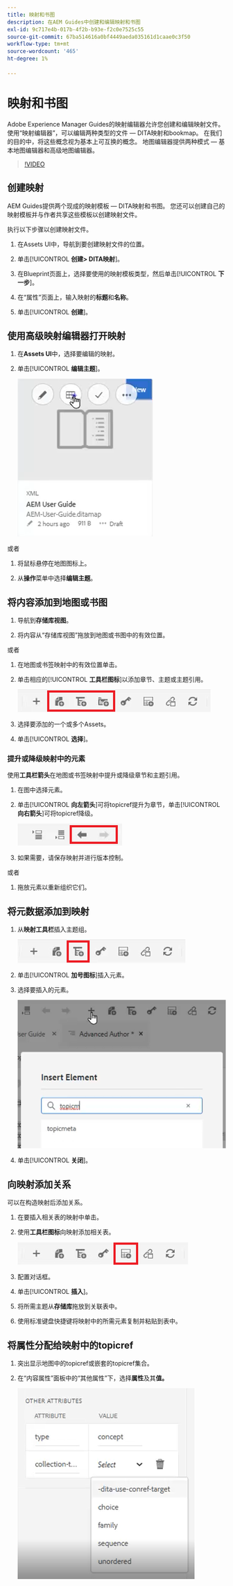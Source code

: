 ```yaml
---
title: 映射和书图
description: 在AEM Guides中创建和编辑映射和书图
exl-id: 9c717e4b-017b-4f2b-b93e-f2c0e7525c55
source-git-commit: 67ba514616a0bf4449aeda035161d1caae0c3f50
workflow-type: tm+mt
source-wordcount: '465'
ht-degree: 1%

---
```


# 映射和书图

Adobe Experience Manager Guides的映射编辑器允许您创建和编辑映射文件。 使用“映射编辑器”，可以编辑两种类型的文件 — DITA映射和bookmap。 在我们的目的中，将这些概念视为基本上可互换的概念。
地图编辑器提供两种模式 — 基本地图编辑器和高级地图编辑器。

>[!VIDEO](https://video.tv.adobe.com/v/342766?quality=12&learn=on)

## 创建映射

AEM Guides提供两个现成的映射模板 — DITA映射和书图。 您还可以创建自己的映射模板并与作者共享这些模板以创建映射文件。

执行以下步骤以创建映射文件。

1. 在Assets UI中，导航到要创建映射文件的位置。

1. 单击&#x200B;[!UICONTROL **创建> DITA映射**]。

1. 在Blueprint页面上，选择要使用的映射模板类型，然后单击&#x200B;[!UICONTROL **下一步**]。

1. 在“属性”页面上，输入映射的&#x200B;**标题**&#x200B;和&#x200B;**名称**。

1. 单击&#x200B;[!UICONTROL **创建**]。

## 使用高级映射编辑器打开映射

1. 在&#x200B;**Assets UI**&#x200B;中，选择要编辑的映射。

1. 单击&#x200B;[!UICONTROL **编辑主题**]。

   ![编辑主题UI](images/lesson-14/edit-topics.png)

或者

1. 将鼠标悬停在地图图标上。

1. 从&#x200B;**操作**&#x200B;菜单中选择&#x200B;**编辑主题**。


## 将内容添加到地图或书图

1. 导航到&#x200B;**存储库视图**。

1. 将内容从“存储库视图”拖放到地图或书图中的有效位置。

或者

1. 在地图或书签映射中的有效位置单击。

1. 单击相应的&#x200B;[!UICONTROL **工具栏图标**]&#x200B;以添加章节、主题或主题引用。

   ![工具栏图标](images/lesson-14/toolbar-icons.png)

1. 选择要添加的一个或多个Assets。

1. 单击&#x200B;[!UICONTROL **选择**]。

### 提升或降级映射中的元素

使用&#x200B;**工具栏箭头**&#x200B;在地图或书签映射中提升或降级章节和主题引用。

1. 在图中选择元素。

1. 单击&#x200B;[!UICONTROL **向左箭头**]&#x200B;可将topicref提升为章节，单击&#x200B;[!UICONTROL **向右箭头**]&#x200B;可将topicref降级。

   ![箭头图标](images/lesson-14/toolbar-arrows.png)

1. 如果需要，请保存映射并进行版本控制。

或者

1. 拖放元素以重新组织它们。

## 将元数据添加到映射

1. 从&#x200B;**映射工具栏**&#x200B;插入主题组。

   ![添加属性](images/lesson-14/add-topicgroup.png)

1. 单击&#x200B;[!UICONTROL **加号图标**]&#x200B;插入元素。

1. 选择要插入的元素。

   ![插入元数据](images/lesson-14/insert-metadata.png)

1. 单击&#x200B;[!UICONTROL **关闭**]。

## 向映射添加关系

可以在构造映射后添加关系。

1. 在要插入相关表的映射中单击。

1. 使用&#x200B;**工具栏图标**&#x200B;向映射添加相关表。

   ![可读图标](images/lesson-14/reltable-icon.png)

1. 配置对话框。

1. 单击&#x200B;[!UICONTROL **插入**]。

1. 将所需主题从&#x200B;**存储库**&#x200B;拖放到关联表中。

1. 使用标准键盘快捷键将映射中的所需元素复制并粘贴到表中。

## 将属性分配给映射中的topicref

1. 突出显示地图中的topicref或嵌套的topicref集合。

1. 在“内容属性”面板中的“其他属性”下，选择&#x200B;**属性**&#x200B;及其&#x200B;**值。**

   ![添加属性](images/lesson-14/add-attribute.png)
